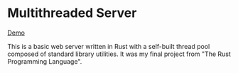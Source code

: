 # Multithreaded Server

[Demo](https://youtu.be/5u3fMPdlwuc)

This is a basic web server written in Rust with a self-built thread pool composed of standard library utilities. It was my final project from "The Rust Programming Language".
